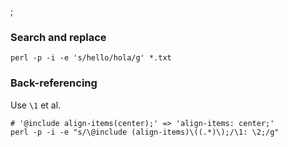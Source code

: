 ;

### Search and replace

    perl -p -i -e 's/hello/hola/g' *.txt

### Back-referencing

Use `\1` et al.

    # '@include align-items(center);' => 'align-items: center;'
    perl -p -i -e "s/\@include (align-items)\((.*)\);/\1: \2;/g"

